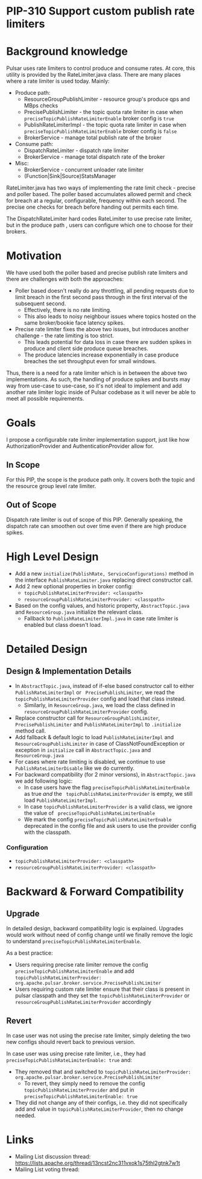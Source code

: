 # PIP-310 Support custom publish rate limiters

# Background knowledge

Pulsar uses rate limiters to control produce and consume rates. At core, this utility is provided by the RateLimiter.java class.
There are many places where a rate limiter is used today. Mainly:
* Produce path:
  * ResourceGroupPublishLimiter - resource group's produce qps and MBps checks
  * PrecisePublishLimiter - the topic quota rate limiter in case when `preciseTopicPublishRateLimiterEnable` broker config is `true`
  * PublishRateLimiterImpl - the topic quota rate limiter in case when `preciseTopicPublishRateLimiterEnable` broker
  config is `false`
  * BrokerService - manage total publish rate of the broker
* Consume path:
  * DispatchRateLimiter - dispatch rate limiter
  * BrokerService - manage total dispatch rate of the broker 
* Misc:
  * BrokerService - concurrent unloader rate limiter
  * (Function|Sink|Source)StatsManager

RateLimiter.java has two ways of implementing the rate limit check - precise and poller based. The poller based accumulates allowed permit and check for breach at a regular, configurable, frequency within each second. The precise one checks for breach before handing out permits each time.

The DispatchRateLimiter hard codes RateLimiter to use precise rate limiter, but in the produce path , users can configure which one to choose for their brokers.

# Motivation

<!--
Describe the problem this proposal is trying to solve.

* Explain what is the problem you're trying to solve - current situation.
* This section is the "Why" of your proposal.
-->

We have used both the poller based and precise publish rate limiters and there are challenges with both the approaches:

* Poller based doesn't really do any throttling, all pending requests due to limit breach in the first second pass through in the first interval of the subsequent second.
  * Effectively, there is no rate limiting.
  * This also leads to noisy neighbour issues where topics hosted on the same broker/bookie face latency spikes.
* Precise rate limiter fixes the above two issues, but introduces another challenge - the rate limiting is too strict.
  * This leads potential for data loss in case there are sudden spikes in produce and client side produce queue breaches.
  * The produce latencies increase exponentially in case produce breaches the set throughput even for small windows.

Thus, there is a need for a rate limiter which is in between the above two implementations. As such, the handling of produce spikes
and bursts may way from use-case to use-case, so it's not ideal to implement and add another rate limiter logic inside of Pulsar codebase
as it will never be able to meet all possible requirements.

# Goals

I propose a configurable rate limiter implementation support, just like how AuthorizationProvider and
AuthenticationProvider allow for.

## In Scope

For this PIP, the scope is the produce path only. It covers both the topic and the resource group level rate limiter.

## Out of Scope

Dispatch rate limiter is out of scope of this PIP. Generally speaking, the dispatch rate can smoothen out over time even if there are high produce spikes.

# High Level Design

* Add a new `initialize(PublishRate, ServiceConfigurations)` method in the interface `PublishRateLimiter.java` replacing direct constructor call.
* Add 2 new optional properties in broker config: 
  * `topicPublishRateLimiterProvider: <classpath>`
  * `resourceGroupPublishRateLimiterProvider: <classpath>`
* Based on the config values, and historic property, `AbstractTopic.java` and `ResourceGroup.java` initialize the relevant class.
  * Fallback to `PublishRateLimiterImpl.java` in case rate limiter is enabled but class doesn't load.

# Detailed Design

## Design & Implementation Details

* In `AbstractTopic.java`, instead of if-else based constructor call to either `PublishRateLimiterImpl` or `
  PrecisePublishLimiter`, we read the `topicPublishRateLimiterProvider` config and load that class instead.
  * Similarly, in `ResourceGroup.java`, we load the class defined in `resourceGroupPublishRateLimiterProvider` config.
* Replace constructor call for `ResourceGroupPublishLimiter`, `PrecisePublishLimiter` and `PublishRateLimiterImpl` to `.initialize` method call.
* Add fallback & default logic to load `PublishRateLimiterImpl` and `ResourceGroupPublishLimiter` in case of ClassNotFoundException or exception in `initialize` call in `AbstractTopic.java` and `
  ResourceGroup.java`
* For cases where rate limiting is disabled, we continue to use `PublishRateLimiterDisable` like we do currently.
* For backward compatibility (for 2 minor versions), in `AbstractTopic.java` we add following logic:
  * In case users have the flag `preciseTopicPublishRateLimiterEnable` as true *and* the `
    topicPublishRateLimiterProvider` is empty, we still load `PublishRateLimiterImpl`.
  * In case `topicPublishRateLimiterProvider` is a valid class, we ignore the value of `
    preciseTopicPublishRateLimiterEnable`
  * We mark the config `preciseTopicPublishRateLimiterEnable` deprecated in the config file and ask users to use the provider config with the classpath.

### Configuration

* `topicPublishRateLimiterProvider: <classpath>`
* `resourceGroupPublishRateLimiterProvider: <classpath>`

# Backward & Forward Compatibility

## Upgrade

In detailed design, backward compatibility logic is explained. Upgrades would work without need of config change until
we finally remove the logic to understand `preciseTopicPublishRateLimiterEnable`.

As a best practice:

* Users requiring precise rate limiter remove the config `preciseTopicPublishRateLimiterEnable` and
  add `topicPublishRateLimiterProvider: org.apache.pulsar.broker.service.PrecisePublishLimiter`
* Users requiring custom rate limiter ensure that their class is present in pulsar classpath and they set
  the `topicPublishRateLimiterProvider` or `
  resourceGroupPublishRateLimiterProvider` accordingly

## Revert

In case user was not using the precise rate limiter, simply deleting the two new configs should revert back to previous version.

In case user was using precise rate limiter, i.e., they had `preciseTopicPublishRateLimiterEnable: true` and:
* They removed that and switched to `topicPublishRateLimiterProvider: org.apache.pulsar.broker.service.PrecisePublishLimiter`
  * To revert, they simply need to remove the config `topicPublishRateLimiterProvider` and put in `preciseTopicPublishRateLimiterEnable: true`
* They did not change any of their configs, i.e. they did not specifically add and value in `topicPublishRateLimiterProvider`, then no change needed.

# Links

<!--
Updated afterwards
-->
* Mailing List discussion thread: https://lists.apache.org/thread/13ncst2nc311vxok1s75thl2gtnk7w1t
* Mailing List voting thread:
